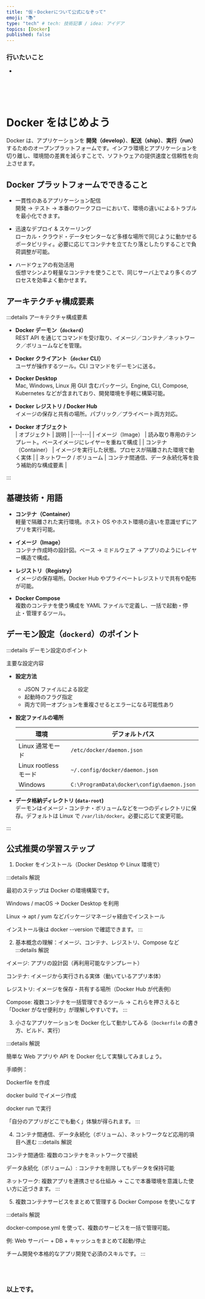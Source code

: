 ```yaml
---
title: "仮・Dockerについて公式になぞって"
emoji: "📚"
type: "tech" # tech: 技術記事 / idea: アイデア
topics: [Docker]
published: false
---
```







### 行いたいこと
- 

















<br>
<br>
<br>

# Docker をはじめよう

Docker は、アプリケーションを **開発（develop）**、**配送（ship）**、**実行（run）** するためのオープンプラットフォームです。インフラ環境とアプリケーションを切り離し、環境間の差異を減らすことで、ソフトウェアの提供速度と信頼性を向上させます。



## Docker プラットフォームでできること

- 一貫性のあるアプリケーション配信  
  開発 → テスト → 本番のワークフローにおいて、環境の違いによるトラブルを最小化できます。

- 迅速なデプロイ & スケーリング  
  ローカル・クラウド・データセンターなど多様な場所で同じように動かせるポータビリティ。必要に応じてコンテナを立てたり落としたりすることで負荷調整が可能。

- ハードウェアの有効活用  
  仮想マシンより軽量なコンテナを使うことで、同じサーバ上でより多くのプロセスを効率よく動かせます。



## アーキテクチャ構成要素

:::details アーキテクチャ構成要素

- **Docker デーモン（`dockerd`）**  
  REST API を通じてコマンドを受け取り、イメージ／コンテナ／ネットワーク／ボリュームなどを管理。

- **Docker クライアント（`docker` CLI）**  
  ユーザが操作するツール。CLI コマンドをデーモンに送る。

- **Docker Desktop**  
  Mac, Windows, Linux 用 GUI 含むパッケージ。Engine, CLI, Compose, Kubernetes などが含まれており、開発環境を手軽に構築可能。

- **Docker レジストリ / Docker Hub**  
  イメージの保存と共有の場所。パブリック／プライベート両方対応。

- **Docker オブジェクト**  
  | オブジェクト | 説明 |
  |---|---|
  | イメージ（Image） | 読み取り専用のテンプレート。ベースイメージにレイヤーを重ねて構成 |
  | コンテナ（Container） | イメージを実行した状態。プロセスが隔離された環境で動く実体 |
  | ネットワーク / ボリューム | コンテナ間通信、データ永続化等を扱う補助的な構成要素 |

:::



## 基礎技術・用語

- **コンテナ（Container）**  
  軽量で隔離された実行環境。ホスト OS やホスト環境の違いを意識せずにアプリを実行可能。

- **イメージ（Image）**  
  コンテナ作成時の設計図。ベース → ミドルウェア → アプリのようにレイヤー構造で構成。

- **レジストリ（Registry）**  
  イメージの保存場所。Docker Hub やプライベートレジストリで共有や配布が可能。

- **Docker Compose**  
  複数のコンテナを使う構成を YAML ファイルで定義し、一括で起動・停止・管理するツール。



## デーモン設定（`dockerd`）のポイント

:::details デーモン設定のポイント

主要な設定内容

- **設定方法**  
  - JSON ファイルによる設定  
  - 起動時のフラグ指定  
  - 両方で同一オプションを重複させるとエラーになる可能性あり

- **設定ファイルの場所**  

  | 環境 | デフォルトパス |
  |---|---|
  | Linux 通常モード | `/etc/docker/daemon.json` |
  | Linux rootless モード | `~/.config/docker/daemon.json` |
  | Windows | `C:\ProgramData\docker\config\daemon.json` |

- **データ格納ディレクトリ (`data-root`)**  
  デーモンはイメージ・コンテナ・ボリュームなどを一つのディレクトリに保存。デフォルトは Linux で `/var/lib/docker`。必要に応じて変更可能。

:::



## 公式推奨の学習ステップ

1. Docker をインストール（Docker Desktop や Linux 環境で） 

:::details 解説

最初のステップは Docker の環境構築です。

Windows / macOS → Docker Desktop を利用

Linux → apt / yum などパッケージマネージャ経由でインストール

インストール後は docker --version で確認できます。
:::

2. 基本概念の理解：イメージ、コンテナ、レジストリ、Compose など  
:::details 解説

イメージ: アプリの設計図（再利用可能なテンプレート）

コンテナ: イメージから実行される実体（動いているアプリ本体）

レジストリ: イメージを保存・共有する場所（Docker Hub が代表例）

Compose: 複数コンテナを一括管理できるツール
→ これらを押さえると「Docker がなぜ便利か」が理解しやすいです。
:::

3. 小さなアプリケーションを Docker 化して動かしてみる（`Dockerfile` の書き方、ビルド、実行）

:::details 解説

簡単な Web アプリや API を Docker 化して実験してみましょう。

手順例：

Dockerfile を作成

docker build でイメージ作成

docker run で実行

「自分のアプリがどこでも動く」体験が得られます。
:::

4. コンテナ間通信、データ永続化（ボリューム）、ネットワークなど応用的項目へ進む 
:::details 解説

コンテナ間通信: 複数のコンテナをネットワークで接続

データ永続化（ボリューム）: コンテナを削除してもデータを保持可能

ネットワーク: 複数アプリを連携させる仕組み
→ ここで本番環境を意識した使い方に近づきます。
:::

5. 複数コンテナサービスをまとめて管理する Docker Compose を使いこなす  

:::details 解説

docker-compose.yml を使って、複数のサービスを一括で管理可能。

例: Web サーバー + DB + キャッシュをまとめて起動/停止

チーム開発や本格的なアプリ開発で必須のスキルです。
:::






<br>
<br>


### 以上です。

<br>
<br>
<br>